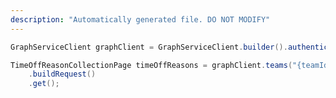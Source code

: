 ```yaml
---
description: "Automatically generated file. DO NOT MODIFY"
---
```

<!-- markdownlint-disable MD041 -->

```java
GraphServiceClient graphClient = GraphServiceClient.builder().authenticationProvider( authProvider ).buildClient();

TimeOffReasonCollectionPage timeOffReasons = graphClient.teams("{teamId}").schedule().timeOffReasons()
    .buildRequest()
    .get();
```
